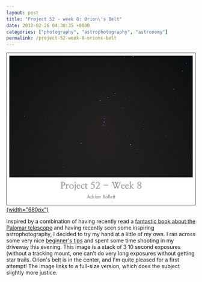 ```yaml
---
layout: post
title: "Project 52 - week 8: Orion\'s Belt"
date: 2012-02-26 04:38:35 +0000
categories: ["photography", "astrophotography", "astronomy"]
permalink: /project-52-week-8-orions-belt
---
```




[![](/sites/default/files/images/orion_stacked.jpg){width="680px"}](/sites/default/files/images/orion.png)

Inspired by a combination of having recently read a [fantastic book
about the Palomar
telescope](http://www.amazon.com/gp/product/0060926708?ie=UTF8&tag=thereluhack-20&linkCode=shr&camp=213733&creative=393177&creativeASIN=0060926708&ref_=sr_1_1&qid=1330230406&sr=8-1)
and having recently seen some inspiring astrophotography, I decided to
try my hand at a little of my own. I ran across some very nice
[beginner\'s tips](http://www.gyes.eu/astro/camera_settings.htm) and
spent some time shooting in my driveway this evening. This image is a
stack of 3 10 second exposures (without a tracking mount, one can\'t do
very long exposures without getting star trails. Orion\'s belt is in the
center, and I\'m quite pleased for a first attempt! The image links to a
full-size version, which does the subject slightly more justice.




